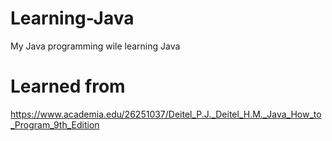 # Learning-Java
My Java programming wile learning Java 
# Learned from 
https://www.academia.edu/26251037/Deitel_P.J._Deitel_H.M._Java_How_to_Program_9th_Edition

